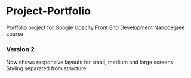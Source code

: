 # Project-Portfolio
Portfolio project for Google Udacity Front End Development Nanodegree course

### Version 2
Now shows responsive layouts for small, medium and large screens.  
Styling separated from structure
